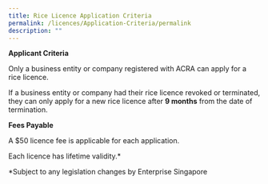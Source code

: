 ```yaml
---
title: Rice Licence Application Criteria
permalink: /licences/Application-Criteria/permalink
description: ""
---
```

**Applicant Criteria**

Only a business entity or company registered with ACRA can apply for a rice licence. 

If a business entity or company had their rice licence revoked or terminated, they can only apply for a new rice licence after **9 months** from the date of termination.  

**Fees Payable**

A $50 licence fee is applicable for each application. 

Each licence has lifetime validity.*

*Subject to any legislation changes by Enterprise Singapore